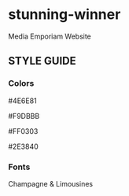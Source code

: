 # stunning-winner
Media Emporiam Website

## STYLE GUIDE

### Colors

#4E6E81

#F9DBBB

#FF0303

#2E3840


### Fonts
Champagne & Limousines


